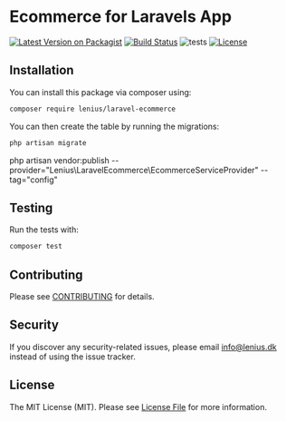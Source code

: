 
# Ecommerce for Laravels App

[![Latest Version on Packagist](https://img.shields.io/packagist/v/lenius/laravel-ecommerce.svg?style=flat-square)](https://packagist.org/packages/lenius/laravel-ecommerce)
[![Build Status](https://travis-ci.org/lenius/laravel-ecommerce.svg)](https://travis-ci.org/lenius/laravel-ecommerce)
![tests](https://github.com/lenius/laravel-ecommerce/workflows/tests/badge.svg?branch=main)
[![License](https://poser.pugx.org/lenius/laravel-ecommerce/license.svg)](https://packagist.org/packages/Lenius/laravel-ecommerce)

## Installation

You can install this package via composer using:

```bash
composer require lenius/laravel-ecommerce
```

You can then create the table by running the
migrations:

```bash
php artisan migrate
```

php artisan vendor:publish --provider="Lenius\LaravelEcommerce\EcommerceServiceProvider" --tag="config"

## Testing

Run the tests with:

``` bash
composer test
```

## Contributing

Please see [CONTRIBUTING](CONTRIBUTING.md) for details.

## Security

If you discover any security-related issues, please email info@lenius.dk
instead of using the issue tracker.

## License

The MIT License (MIT). Please see [License File](LICENSE.md) for more information.
